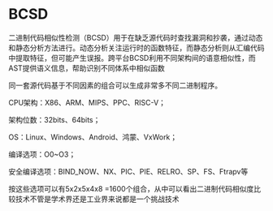 # BCSD

二进制代码相似性检测（BCSD）用于在缺乏源代码时查找漏洞和抄袭，通过动态和静态分析方法进行。动态分析关注运行时的函数特征，而静态分析则从汇编代码中提取特征，但可能产生误报。跨平台BCSD利用不同架构间的语意相似性，而AST提供语义信息，帮助识别不同体系中相似函数

同一套源代码基于不同因素的组合可以生成非常多不同二进制程序。

CPU架构：X86、ARM、MIPS、PPC、RISC-V；

架构位数：32bits、64bits；

OS：Linux、Windows、Android、鸿蒙、VxWork；

编译选项：O0\~O3；

安全编译选项：BIND\_NOW、NX、PIC、PIE、RELRO、SP、FS、Ftrapv等

按这些选项可以有5x2x5x4x8 =1600个组合，从中可以看出二进制代码相似度比较技术不管是学术界还是工业界来说都是一个挑战技术
